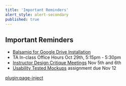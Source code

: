```yaml
---
title: 'Important Reminders'
alert_style: alert-secondary
published: true
---
```


## Important Reminders

* [Balsamiq for Google Drive Installation](https://balsamiq.com/wireframes/google-drive/docs/installing/#installation)
* TA In-class Office Hours Oct 29th, 5:15pm - 5:30pm  
* [Instructor Design Critique Meetings](https://canvas.sfu.ca/calendar#view_name=agenda&view_start=2019-11-05) Nov 5th and 6th
* [Usability Tested Mockups](https://canvas.sfu.ca/courses/47119/assignments/387245) assignment due Nov 12

[plugin:page-inject](../../canvaslms-assignments/weekly-review-quizzes/week-07?template=partials/linkbutton)
